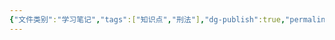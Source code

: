```yaml
---
{"文件类别":"学习笔记","tags":["知识点","刑法"],"dg-publish":true,"permalink":"/学习笔记studyup/刑总/投放危险物质罪/","dgPassFrontmatter":true,"created":"2024-11-03T00:24:20.633+08:00","updated":"2024-11-03T00:24:20.969+08:00"}
---
```


